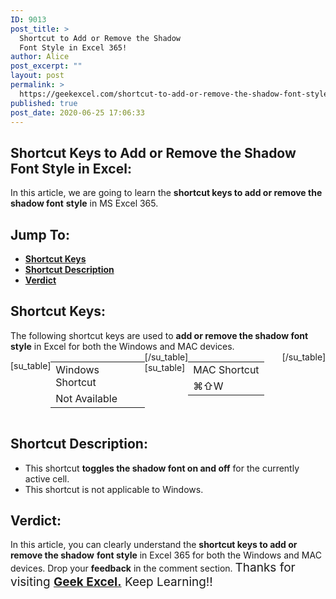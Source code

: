 ```yaml
---
ID: 9013
post_title: >
  Shortcut to Add or Remove the Shadow
  Font Style in Excel 365!
author: Alice
post_excerpt: ""
layout: post
permalink: >
  https://geekexcel.com/shortcut-to-add-or-remove-the-shadow-font-style-in-excel-365/
published: true
post_date: 2020-06-25 17:06:33
---
```

<h2>Shortcut Keys to Add or Remove the Shadow Font Style in Excel:</h2>
In this article, we are going to learn the <strong>shortcut keys to add or remove the shadow font</strong> <strong>style</strong> in MS Excel 365.
<h2>Jump To:</h2>
<ul>
 	<li><strong><a href="#1">Shortcut Keys</a></strong></li>
 	<li><strong><a href="#2">Shortcut Description</a></strong></li>
 	<li><strong><a href="#3">Verdict</a></strong></li>
</ul>
<h2 id="1">Shortcut Keys:</h2>
The following shortcut keys are used to <strong>add or remove the shadow font style</strong> in Excel for both the Windows and MAC devices.
<div style="display: flex;">

[su_table]
<table>
<tbody>
<tr>
<td>Windows Shortcut</td>
</tr>
<tr>
<td style="display: flex;"><span class="key-flex"><span class="win-key" style="width: 180px;"><span class="custom-span-key">Not Available</span></span></span></td>
</tr>
</tbody>
</table>
[/su_table]
[su_table]
<table style="float: right;">
<tbody>
<tr>
<td>MAC Shortcut</td>
</tr>
<tr>
<td style="display: flex;"><span class="key-flex"><span class="mac-key"><span class="custom-span-key">⌘</span></span></span><span class="key-flex"><span class="mac-key"><span class="custom-span-key">⇧</span></span></span><span class="key-flex"><span class="mac-key"><span class="custom-span-key">W</span></span></span></td>
</tr>
</tbody>
</table>
[/su_table]

</div>
<h2 id="2">Shortcut Description:</h2>
<ul>
 	<li>This shortcut <strong>toggles the shadow font on and off</strong> for the currently active cell.</li>
 	<li>This shortcut is not applicable to Windows.</li>
</ul>
<h2 id="3">Verdict:</h2>
In this article, you can clearly understand the <strong>shortcut keys to add or remove the shadow</strong> <strong>font style</strong> in Excel 365 for both the Windows and MAC devices. Drop your <strong>feedback</strong> in the comment section. <span style="font-size: 19px;">Thanks for visiting <strong><a href="https://geekexcel.com/">Geek Excel.</a></strong> Keep Learning!!</span>